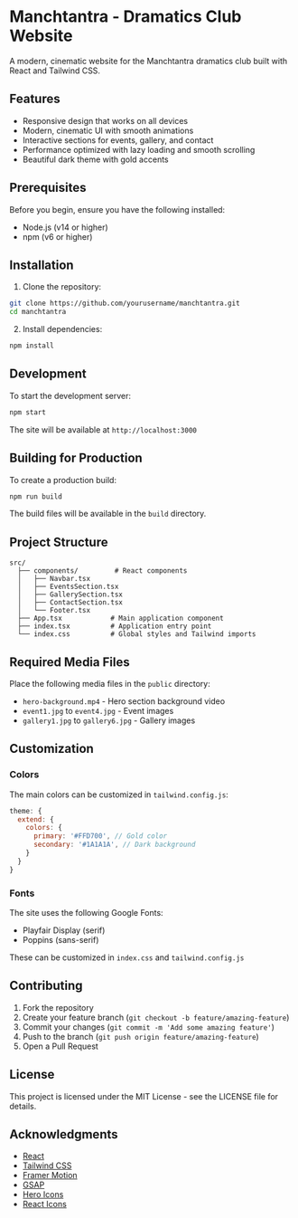 # Manchtantra - Dramatics Club Website

A modern, cinematic website for the Manchtantra dramatics club built with React and Tailwind CSS.

## Features

- Responsive design that works on all devices
- Modern, cinematic UI with smooth animations
- Interactive sections for events, gallery, and contact
- Performance optimized with lazy loading and smooth scrolling
- Beautiful dark theme with gold accents

## Prerequisites

Before you begin, ensure you have the following installed:
- Node.js (v14 or higher)
- npm (v6 or higher)

## Installation

1. Clone the repository:
```bash
git clone https://github.com/yourusername/manchtantra.git
cd manchtantra
```

2. Install dependencies:
```bash
npm install
```

## Development

To start the development server:

```bash
npm start
```

The site will be available at `http://localhost:3000`

## Building for Production

To create a production build:

```bash
npm run build
```

The build files will be available in the `build` directory.

## Project Structure

```
src/
  ├── components/         # React components
  │   ├── Navbar.tsx
  │   ├── EventsSection.tsx
  │   ├── GallerySection.tsx
  │   ├── ContactSection.tsx
  │   └── Footer.tsx
  ├── App.tsx            # Main application component
  ├── index.tsx          # Application entry point
  └── index.css          # Global styles and Tailwind imports
```

## Required Media Files

Place the following media files in the `public` directory:

- `hero-background.mp4` - Hero section background video
- `event1.jpg` to `event4.jpg` - Event images
- `gallery1.jpg` to `gallery6.jpg` - Gallery images

## Customization

### Colors

The main colors can be customized in `tailwind.config.js`:

```js
theme: {
  extend: {
    colors: {
      primary: '#FFD700', // Gold color
      secondary: '#1A1A1A', // Dark background
    }
  }
}
```

### Fonts

The site uses the following Google Fonts:
- Playfair Display (serif)
- Poppins (sans-serif)

These can be customized in `index.css` and `tailwind.config.js`

## Contributing

1. Fork the repository
2. Create your feature branch (`git checkout -b feature/amazing-feature`)
3. Commit your changes (`git commit -m 'Add some amazing feature'`)
4. Push to the branch (`git push origin feature/amazing-feature`)
5. Open a Pull Request

## License

This project is licensed under the MIT License - see the LICENSE file for details.

## Acknowledgments

- [React](https://reactjs.org/)
- [Tailwind CSS](https://tailwindcss.com/)
- [Framer Motion](https://www.framer.com/motion/)
- [GSAP](https://greensock.com/gsap/)
- [Hero Icons](https://heroicons.com/)
- [React Icons](https://react-icons.github.io/react-icons/) 